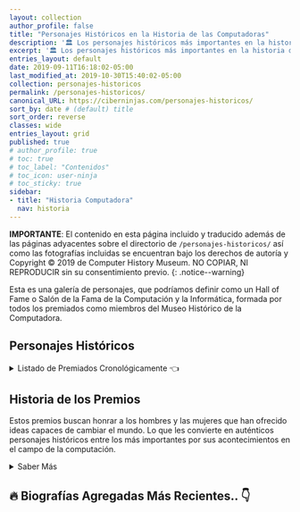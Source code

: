 ```yaml
---
layout: collection
author_profile: false
title: "Personajes Históricos en la Historia de las Computadoras"
description: '🏛 Los personajes históricos más importantes en la historia de la creación de las computadoras'
excerpt: '🏛 Los personajes históricos más importantes en la historia de la creación de las computadoras'
entries_layout: default
date: 2019-09-11T16:18:02-05:00
last_modified_at: 2019-10-30T15:40:02-05:00
collection: personajes-historicos
permalink: /personajes-historicos/
canonical_URL: https://ciberninjas.com/personajes-historicos/
sort_by: date # (default) title
sort_order: reverse
classes: wide
entries_layout: grid
published: true
# author_profile: true
# toc: true
# toc_label: "Contenidos"
# toc_icon: user-ninja
# toc_sticky: true
sidebar:
- title: "Historia Computadora"
  nav: historia
---
```


**IMPORTANTE**: El contenido en esta página incluido y traducido además de las páginas adyacentes sobre el directorio de ```/personajes-historicos/``` así como las fotografías incluidas se encuentran bajo los derechos de autoría y Copyright © 2019 de Computer History Museum. NO COPIAR, NI REPRODUCIR sin su consentimiento previo.
{: .notice--warning}

Esta es una galería de personajes, que podríamos definir como un Hall of Fame o Salón de la Fama de la Computación y la Informática, formada por todos los premiados como miembros del Museo Histórico de la Computadora.

## Personajes Históricos

<details>
<summary> Listado de Premiados Cronológicamente 👈</summary>
<ul>
<li>2019 \ <a href="/personajes-historicos/james-gosling/">James Gosling</a>, <a href="/personajes-historicos/katherine-johnson/">Katherine Johnson</a>, <a href="/personajes-historicos/leslie-lamport/">Leslie Lamport</a>, <a href="/personajes-historicos/louis-pouzin/">Louis Pouzin</a></li>
<li>2018 \ <a href="/personajes-historicos/dame-stephanie-shirley/">Dame Stephanie Shirley</a>, <a href="/personajes-historicos/dov-frohman-bentchkowsky/">Dov Frohman-Bentchkowsky</a>, <a href="/personajes-historicos/guido-van-rossum/">Guido Van Rossum</a></li>
<li>2017 \ Alan Cooper, Cleve Moler, Larry Roberts, Margaret Hamilton</li>
<li>2016 \ David Cutler, Lee Felsentein, Philip Moorby, </li>
<li>2015 \ Bjarne Stroustrup, Charles W. Bachman, Evelyn Berezin</li>
<li>2014 \ Irwin Jacobs, John Crawford, Lynn Conway</li>
<li>2013 \ Edwin Catmull, Harry D. Huskey, Robert W. Taylor</li>
<li>2012 \ Edward Feigenbaum, Fernando Corbató, Sophie Wilson, Steve Furber</li>
<li>2011 \ Bill Joy, Martin Hellman, Raph Merkle, Whitfield Diffie</li>
<li>2009 \ Donald Chamberlin, Federico Faggin, Marcian Hoff, Msatoshi Shima, Robert Everett, Stan Mazor</li>
<li>2008 \ Bob Metcalfe, Jean Bartik, Linus Torvalds</li>
<li>2007 \ Charles (Chuck) Tracker, David Patterson, John Hennessy, Morris Chang</li>
<li>2006 \ Butler Lampson, Marvin Minsky, Robert Khan, Sir Antony Hoare</li>
<li>2005 \ Alan F. Shugart, Douglas C. Engelbart, Ivan E. Sutherland, Paul Baran</li>
<li>2004 \ Bob Evans, Bob Frankston, Dan Bricklin, Erich Bloch, Niklaus Wirth</li>
<li>2003 \ David Wheeler, Gordon Bell, <a href="/personajes-historicos/tim-berners-lee/">Sir Tim Berners-Lee</a></li>
<li>2002 \ Carver Mead, Charles Geschke, John Cocke, John Warnock</li>
<li>2001 \ Frederick P. Brooks, Jean Sammet, Sir Maurice V. Wilkes</li>
<li>2000 \ Frances Allen, Tom Kilburn, Vinton Cerf</li>
<li>1999 \ Alan Kay, John McCarthy, Konrad Zuse</li>
<li>1998 \ Donald Knuth, Gene Amdahl, Gordon Moore, Steve Wozniak</li>
<li>1997 \ Dennis Ritchie, John Backus, Ken Thompson</li>
<li>1996 \ Ken Olsen, Mitch Kapor</li>
<li>1995 \ Jay W. Forrester</li>
<li>1985 \ Grace Murray Hopper</li>
</ul>
</details>

## Historia de los Premios

Estos premios buscan honrar a los hombres y las mujeres que han ofrecido ideas capaces de cambiar el mundo. Lo que les convierte en auténticos personajes históricos entre los más importantes por sus acontecimientos en el campo de la computación.

<details>
<summary>Saber Más</summary>
<p>Los premios son parte de la visión del Museo de explorar la revolución informática y su impacto en la experiencia humana. La tradición comenzó en 1987 con la primera premiada; la pionera en programación: Grace Murray Hopper. En la actualidad, ya se ha convertido en un distinguido grupo de 60 miembros.</p>

<p>Entre ellos poseen en común una misma herramienta, la computadora; y sus logros, van desde la computación de la propia computadora en sí misma hasta la creación de las redes, el hardware, el software, el almacenamiento, los lenguajes de programación, u otras tecnologías que hoy en día; afectan a casi todos los seres vivos.</p>
</details>

<!-- Saber Más: https://www.computerhistory.org/fellowawards/hall/ -->

## 🔥 Biografías Agregadas Más Recientes.. 👇